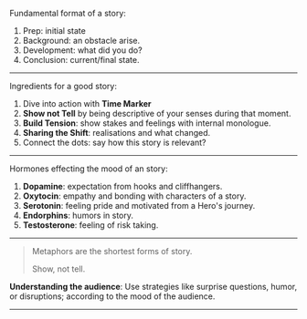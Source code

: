 Fundamental format of a story:

1. Prep: initial state 
2. Background: an obstacle arise.
3. Development: what did you do?
4. Conclusion: current/final state.

***
Ingredients for a good story:

1. Dive into action with **Time Marker**
2. **Show not Tell** by being descriptive of your senses during that moment.
3. **Build Tension**: show stakes and feelings with internal monologue.
4. **Sharing the Shift**: realisations and what changed.
5. Connect the dots: say how this story is relevant?

***
Hormones effecting the mood of an story:
1. **Dopamine**: expectation from hooks and cliffhangers.
2. **Oxytocin**: empathy and bonding with characters of a story.
3. **Serotonin**: feeling pride and motivated from a Hero's journey.
4. **Endorphins**: humors in story.
5. **Testosterone**: feeling of risk taking.

***
>Metaphors are the shortest forms of story.
>
>Show, not tell.

**Understanding the audience**: Use strategies like surprise questions, humor, or disruptions; according to the mood of the audience.

***
